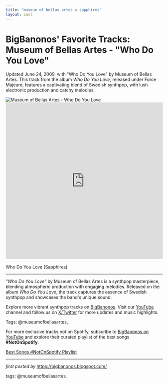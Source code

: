 ```yaml
---
title: "museum of bellas artes x sapphires"
layout: post
---
```

<!-- Post Title -->
<h1 >BigBanonos' Favorite Tracks: Museum of Bellas Artes - "Who Do You Love"</h1> <!-- Introductory Text -->
<p >Updated June 24, 2009, with "Who Do You Love" by Museum of Bellas Artes. This track from the album <em>Who Do You Love</em>, released under Force Majeure, features a captivating blend of Swedish synthpop, with lush electronic production and catchy melodies.</p> <!-- Featured Image -->
<div > <img src="https://lastfm.freetls.fastly.net/i/u/ar0/8be70979fdd548c896f2354ff87eda63.jpg" alt="Museum of Bellas Artes - Who Do You Love" />
</div> <!-- YouTube Video Embed -->
<div > <iframe width="100%" height="501" src="https://www.youtube.com/embed/Q5d7HcD_X3Y" title="Museum of Bellas Artes - Who do you love" frameborder="0" allow="accelerometer; autoplay; clipboard-write; encrypted-media; gyroscope; picture-in-picture; web-share" referrerpolicy="strict-origin-when-cross-origin" allowfullscreen></iframe> <br .< <iframe allowfullscreen="" frameborder="0" height="315" src="https://www.youtube.com/embed/Q5d7HcD_X3Y?list=PLtuNtuTatqI0T_GCRVtVWFUSn_PgEFzjS" width="95%"></iframe><br />
Who Do You Love (Sapphires)
<hr />
</div> <!-- Song Information -->
<div > <p><em>"Who Do You Love"</em> by Museum of Bellas Artes is a synthpop masterpiece, blending atmospheric production with engaging melodies. Released on the album <em>Who Do You Love</em>, the track captures the essence of Swedish synthpop and showcases the band's unique sound.</p>
</div> <!-- Footer Links -->
<div > <p>Explore more vibrant synthpop tracks on <a href="https://bigbanonos.blogspot.com/" target="_blank">BigBanonos</a>. Visit our <a href="https://www.youtube.com/@BigBanonos" target="_blank">YouTube</a> channel and follow us on <a href="https://x.com/bigbanonos" target="_blank">X/Twitter</a> for more updates and music highlights.</p>
</div> <!-- Tags -->
<p >Tags: @museumofbellasartes,</p>


<!--Subscribe and Playlist Links-->
<div>
    <p>For more exclusive tracks not on Spotify, subscribe to <a href="https://www.youtube.com/@BigBanonos" target="_blank">BigBanonos on YouTube</a> and explore their curated playlist of the best songs <strong>#NotOnSpotify</strong>.</p>
    <p><a href="https://www.youtube.com/playlist?list=PLtuNtuTatqI0kFahUCbtbfenC_ET5O_tr" target="_blank">Best Songs #NotOnSpotify Playlist<br /></a></p></div>

<hr />

<p><em>first posted by</em> <a href="https://bigbanonos.blogspot.com/" rel="noopener" target="_new">https://bigbanonos.blogspot.com/</a></p>

<p>tags: @museumofbellasartes,</p>
